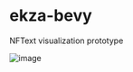 # ekza-bevy
NFText visualization prototype

![image](https://user-images.githubusercontent.com/10486621/157743314-b81a2d4a-5aac-49c8-93f2-48a70a0d3a32.png)

